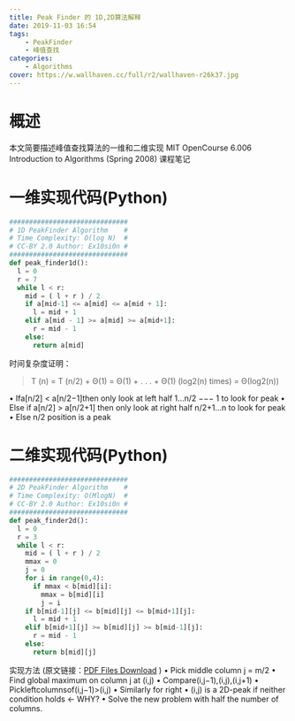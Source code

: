 ```yaml
---
title: Peak Finder 的 1D,2D算法解释
date: 2019-11-03 16:54
tags: 
	- PeakFinder
	- 峰值查找
categories:
	- Algorithms
cover: https://w.wallhaven.cc/full/r2/wallhaven-r26k37.jpg
---
```


# 概述

本文简要描述峰值查找算法的一维和二维实现
MIT OpenCourse 6.006 Introduction to Algorithms (Spring 2008) 课程笔记

# 一维实现代码(Python)
```python
##############################
# 1D PeakFinder Algorithm    #
# Time Complexity: O(log N)  #
# CC-BY 2.0 Author: Ex10si0n #
##############################
def peak_finder1d():
  l = 0
  r = 7
  while l < r:
    mid = ( l + r ) / 2
    if a[mid-1] <= a[mid] <= a[mid + 1]:
      l = mid + 1
    elif a[mid - 1] >= a[mid] >= a[mid+1]:
      r = mid - 1
    else:
      return a[mid]
```
时间复杂度证明：
> T (n) = T (n/2) + Θ(1) = Θ(1) + . . . + Θ(1) (log2(n) times) = Θ(log2(n))

• Ifa[n/2] < a[n/2−1]then only look at left half 1...n/2 −−− 1 to look for peak
• Else if a[n/2] > a[n/2+1] then only look at right half n/2+1...n to look for peak 
• Else n/2 position is a peak

# 二维实现代码(Python)

```python
##############################
# 2D PeakFinder Algorithm    #
# Time Complexity: O(MlogN)  #
# CC-BY 2.0 Author: Ex10si0n #
##############################
def peak_finder2d():
  l = 0
  r = 3
  while l < r:
    mid = ( l + r ) / 2
    mmax = 0
    j = 0
    for i in range(0,4):
      if mmax < b[mid][i]:
        mmax = b[mid][i]
        j = i
    if b[mid-1][j] <= b[mid][j] <= b[mid+1][j]:
      l = mid + 1
    elif b[mid+1][j] >= b[mid][j] >= b[mid-1][j]:
      r = mid - 1
    else:
      return b[mid][j]
```
实现方法 (原文链接：[PDF Files Download](https://ocw.mit.edu/courses/electrical-engineering-and-computer-science/6-006-introduction-to-algorithms-fall-2011/lecture-videos/MIT6_006F11_lec01.pdf) )
• Pick middle column j = m/2
• Find global maximum on column j at (i,j)
• Compare(i,j−1),(i,j),(i,j+1)
• Pickleftcolumnsof(i,j−1)>(i,j)
• Similarly for right
• (i,j) is a 2D-peak if neither condition holds ← WHY?
• Solve the new problem with half the number of columns.


